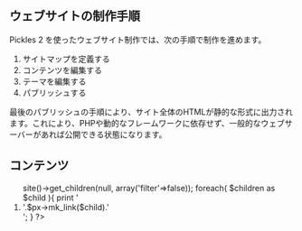 ## ウェブサイトの制作手順

Pickles 2 を使ったウェブサイト制作では、次の手順で制作を進めます。

1. サイトマップを定義する
2. コンテンツを編集する
3. テーマを編集する
4. パブリッシュする

最後のパブリッシュの手順により、サイト全体のHTMLが静的な形式に出力されます。これにより、PHPや動的なフレームワークに依存せず、一般的なウェブサーバーがあれば公開できる状態になります。<br />


## コンテンツ

<ol>
<?php
$children = $px->site()->get_children(null, array('filter'=>false));
foreach( $children as $child ){
	print '<li>'.$px->mk_link($child).'</li>';
}
?>
</ol>
